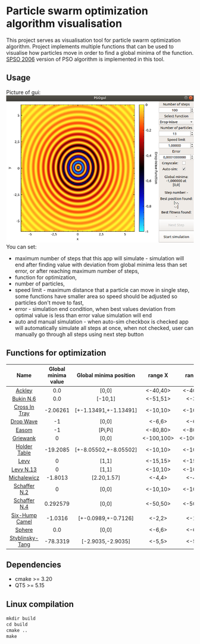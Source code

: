 # Particle swarm optimization algorithm visualisation 
This project serves as visualisation tool for particle swarm optimization algorithm. Project implements multiple functions that can be used to visualise how particles move in order to find a global minima of the function. 
[SPSO 2006](https://hal.archives-ouvertes.fr/hal-00764996/document) version of PSO algorithm is implemented in this tool.

## Usage
Picture of gui:
![pso appplication](./documentation/pso_gui.png "pso app gui")
You can set: 
* maximum number of steps that this app will simulate - simulation will end after finding value with deviation from global minima less than set error, or after reaching maximum number of steps,
* function for optimization,
* number of particles,
* speed limit - maximum distance that a particle can move in single step, some functions have smaller area so speed should be adjusted so particles don't move to fast,
* error - simulation end condition, when best values deviation from optimal value is less than error value simulation will end
* auto and manual simulation - when auto-sim checkbox is checked app will automatically simulate all steps at once, when not checked, user can manually go through all steps using next step button


## Functions for optimization

| Name |  Global minima value | Global minima position  |  range X | range Y  |
|:--:|:---:|:---:|:---:|:---:|
| [Ackley](https://www.sfu.ca/~ssurjano/ackley.html) |  0.0 | \[0,0\]  | \<-40,40\>  |  \<-40,40\> |
| [Bukin N.6](https://www.sfu.ca/~ssurjano/bukin6.html) |  0.0 | \[-10,1\]  | \<-51,51\>  |  \<-3,3\> |
| [Cross In Tray](https://www.sfu.ca/~ssurjano/crossit.html) |  -2.06261 | \[+-1.13491,+-1.13491\]  | \<-10,10\>  |  \<-10,10\> |
| [Drop Wave](https://www.sfu.ca/~ssurjano/drop.html) |  -1 | \[0,0\]  | \<-6,6\>  |  \<-6,6\> |
| [Easom](https://www.sfu.ca/~ssurjano/easom) |  -1 | \[Pi,Pi\]  | \<-80,80\>  |  \<-80,80\> |
| [Griewank](https://www.sfu.ca/~ssurjano/griewank.html) |  0 | \[0,0\]  | \<-100,100\>  |  \<-100,100\> |
| [Holder Table](https://www.sfu.ca/~ssurjano/holder.html) |  -19.2085 | \[+-8.05502,+-8.05502\]  | \<-10,10\>  |  \<-10,10\> |
| [Levy](https://www.sfu.ca/~ssurjano/levy.html) |  0 | \[1,1\]  | \<-15,15\>  |  \<-15,15\> |
| [Levy N.13](https://www.sfu.ca/~ssurjano/levy13.html) |  0 | \[1,1\]  | \<-10,10\>  |  \<-10,10\> |
| [Michalewicz](https://www.sfu.ca/~ssurjano/michal.html) |  -1.8013 | \[2.20,1.57\]  | \<-4,4\>  |  \<-4,4\> |
| [Schaffer N.2](https://www.sfu.ca/~ssurjano/schaffer2.html) |  0 | \[0,0\]  | \<-10,10\>  |  \<-10,10\> |
| [Schaffer N.4](https://www.sfu.ca/~ssurjano/schaffer2.html) |  0.292579 | \[0,0\]  | \<-50,50\>  |  \<-50,50\> |
| [Six-Hump Camel](https://www.sfu.ca/~ssurjano/schaffer2.html) |  -1.0316 | \[+-0.0989,+-0.7126\]  | \<-2,2\>  |  \<-1,1\> |
| [Sphere](https://www.sfu.ca/~ssurjano/schaffer2.html) |  0.0 | \[0,0\]  | \<-6,6\>  |  \<-6,6\> |
| [Styblinsky-Tang](https://www.sfu.ca/~ssurjano/schaffer2.html) |  -78.3319 | \[-2.9035,-2.9035\]  | \<-5,5\>  |  \<-5,5\> |


## Dependencies
* cmake >= 3.20
* QT5 >= 5.15

## Linux compilation
```
mkdir build
cd build
cmake ..
make
```
